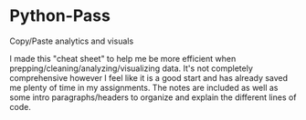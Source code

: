 # Python-Pass
Copy/Paste analytics and visuals


I made this "cheat sheet" to help me be more efficient when prepping/cleaning/analyzing/visualizing data. It's not completely comprehensive however I feel like it is a good start and has already saved me plenty of time in my assignments. The notes are included as well as some intro paragraphs/headers to organize and explain the different lines of code.
